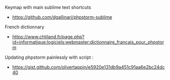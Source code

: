 Keymap with main sublime text shortcuts
  - https://github.com/dgallinari/phpstorm-sublime

French dictionnary
  - https://www.chtiland.fr/page.php?id=informatique:logiciels:webmaster:dictionnaire_francais_pour_phpstorm
  
Updating phpstorm painlessly with script :
  - https://gist.github.com/olivertappin/e5920e131db9a451c91aa6e2bc24dc40
